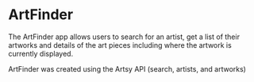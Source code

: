 # ArtFinder

The ArtFinder app allows users to search for an artist, get a list of their artworks
and details of the art pieces including where the artwork is currently displayed.

ArtFinder was created using the Artsy API (search, artists, and artworks)
